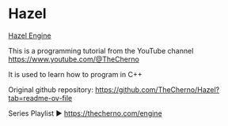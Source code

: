 # Hazel

[Hazel Engine](https://hazelengine.com/)

This is a programming tutorial from the YouTube channel https://www.youtube.com/@TheCherno 

It is used to learn how to program in C++

Original github repository: https://github.com/TheCherno/Hazel?tab=readme-ov-file

Series Playlist ► https://thecherno.com/engine
